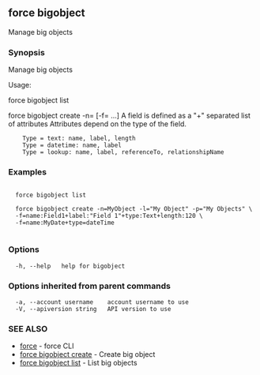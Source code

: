 ## force bigobject

Manage big objects

### Synopsis


Manage big objects

Usage:

  force bigobject list

  force bigobject create -n=<name> [-f=<field> ...]
  		A field is defined as a "+" separated list of attributes
  		Attributes depend on the type of the field.

  		Type = text: name, label, length
  		Type = datetime: name, label
  		Type = lookup: name, label, referenceTo, relationshipName


### Examples

```

  force bigobject list

  force bigobject create -n=MyObject -l="My Object" -p="My Objects" \
  -f=name:Field1+label:"Field 1"+type:Text+length:120 \
  -f=name:MyDate+type=dateTime


```

### Options

```
  -h, --help   help for bigobject
```

### Options inherited from parent commands

```
  -a, --account username    account username to use
  -V, --apiversion string   API version to use
```

### SEE ALSO

* [force](force.md)	 - force CLI
* [force bigobject create](force_bigobject_create.md)	 - Create big object
* [force bigobject list](force_bigobject_list.md)	 - List big objects

